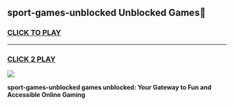 
## sport-games-unblocked Unblocked Games👋
<h3>
<a href="https://news.freeplayer.one?title=sport-games-unblocked&ref=16F">CLICK TO PLAY</a></h3>
<hr>

<h3>
<a href="https://news.freeplayer.one?title=sport-games-unblocked&ref=16F">CLICK 2 PLAY</a>
  
</h3>

<a href="https://news.freeplayer.one?title=sport-games-unblocked&ref=16F/"><img src="https://clearcache.store/games.png"></a>


**sport-games-unblocked games unblocked: Your Gateway to Fun and Accessible Online Gaming**
